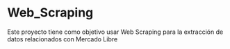# Web_Scraping
Este proyecto tiene como objetivo usar Web Scraping para la extracción de datos relacionados con Mercado Libre
